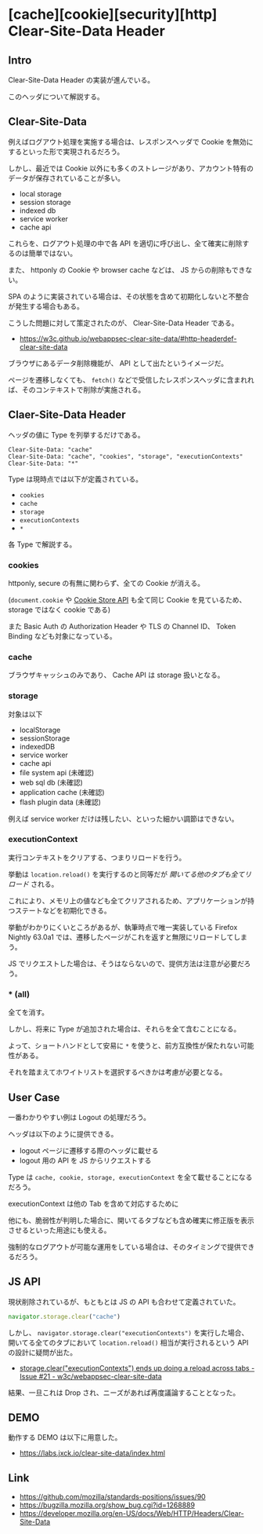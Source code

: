 # [cache][cookie][security][http] Clear-Site-Data Header

## Intro

Clear-Site-Data Header の実装が進んでいる。

このヘッダについて解説する。


## Clear-Site-Data

例えばログアウト処理を実施する場合は、レスポンスヘッダで Cookie を無効にするといった形で実現されるだろう。

しかし、最近では Cookie 以外にも多くのストレージがあり、アカウント特有のデータが保存されていることが多い。

- local storage
- session storage
- indexed db
- service worker
- cache api

これらを、ログアウト処理の中で各 API を適切に呼び出し、全て確実に削除するのは簡単ではない。

また、 httponly の Cookie や browser cache などは、 JS からの削除もできない。

SPA のように実装されている場合は、その状態を含めて初期化しないと不整合が発生する場合もある。

こうした問題に対して策定されたのが、 Clear-Site-Data Header である。

- <https://w3c.github.io/webappsec-clear-site-data/#http-headerdef-clear-site-data>

ブラウザにあるデータ削除機能が、 API として出たというイメージだ。

ページを遷移しなくても、 `fetch()` などで受信したレスポンスヘッダに含まれれば、そのコンテキストで削除が実施される。


## Claer-Site-Data Header

ヘッダの値に Type を列挙するだけである。


```
Clear-Site-Data: "cache"
Clear-Site-Data: "cache", "cookies", "storage", "executionContexts"
Clear-Site-Data: "*"
```

Type は現時点では以下が定義されている。

- `cookies`
- `cache`
- `storage`
- `executionContexts`
- `*`

各 Type で解説する。


### cookies

httponly, secure の有無に関わらず、全ての Cookie が消える。

(`document.cookie` や [Cookie Store API](https://wicg.github.io/cookie-store/explainer.html) も全て同じ Cookie を見ているため、 storage ではなく cookie である)

また Basic Auth の Authorization Header や TLS の Channel ID、 Token Binding なども対象になっている。


### cache

ブラウザキャッシュのみであり、 Cache API は storage 扱いとなる。


### storage

対象は以下

- localStorage
- sessionStorage
- indexedDB
- service worker
- cache api
- file system api (未確認)
- web sql db (未確認)
- application cache (未確認)
- flash plugin data (未確認)

例えば service worker だけは残したい、といった細かい調節はできない。


### executionContext

実行コンテキストをクリアする、つまりリロードを行う。

挙動は `location.reload()` を実行するのと同等だが *開いてる他のタブも全てリロード* される。

これにより、メモリ上の値なども全てクリアされるため、アプリケーションが持つステートなどを初期化できる。

挙動がわかりにくいところがあるが、執筆時点で唯一実装している Firefox Nightly 63.0a1 では、遷移したページがこれを返すと無限にリロードしてしまう。

JS でリクエストした場合は、そうはならないので、提供方法は注意が必要だろう。


### * (all)

全てを消す。

しかし、将来に Type が追加された場合は、それらを全て含むことになる。

よって、ショートハンドとして安易に `*` を使うと、前方互換性が保たれない可能性がある。

それを踏まえてホワイトリストを選択するべきかは考慮が必要となる。


## User Case

一番わかりやすい例は Logout の処理だろう。

ヘッダは以下のように提供できる。

- logout ページに遷移する際のヘッダに載せる
- logout 用の API を JS からリクエストする

Type は `cache, cookie, storage, executionContext` を全て載せることになるだろう。

executionContext は他の Tab を含めて対応するために

他にも、脆弱性が判明した場合に、開いてるタブなども含め確実に修正版を表示させるといった用途にも使える。

強制的なログアウトが可能な運用をしている場合は、そのタイミングで提供できるだろう。


## JS API

現状削除されているが、もともとは JS の API も合わせて定義されていた。


```js
navigator.storage.clear("cache")
```

しかし、 `navigator.storage.clear("executionContexts")` を実行した場合、開いてる全てのタブにおいて `location.reload()` 相当が実行されるという API の設計に疑問が出た。

- [storage.clear("executionContexts") ends up doing a reload across tabs - Issue #21 - w3c/webappsec-clear-site-data](https://github.com/w3c/webappsec-clear-site-data/issues/21)

結果、一旦これは Drop され、ニーズがあれば再度議論することとなった。


## DEMO

動作する DEMO は以下に用意した。

- <https://labs.jxck.io/clear-site-data/index.html>


## Link

- <https://github.com/mozilla/standards-positions/issues/90>
- <https://bugzilla.mozilla.org/show_bug.cgi?id=1268889>
- <https://developer.mozilla.org/en-US/docs/Web/HTTP/Headers/Clear-Site-Data>
